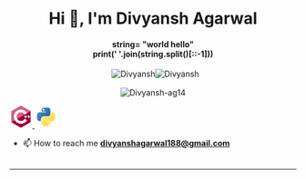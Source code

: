 <h1 align="center">Hi 👋, I'm Divyansh Agarwal</h1>

<h4 align="center">string= "world hello" <br/> print(' '.join(string.split()[::-1]))</h4> 

<p align="center">&nbsp;
  <img width="480" src="https://github-readme-stats.vercel.app/api?username=Divyansh-ag14&theme=tokyonight&show_icons=true&locale=en" alt="Divyansh" /><img width="480" src="https://github-readme-streak-stats.herokuapp.com/?user=Divyansh-ag14&theme=tokyonight&show_icons=true&locale=en" alt="Divyansh" />
</p>

<p align="center">
  <img align="center" src="https://github-readme-stats.vercel.app/api/top-langs?username=Divyansh-ag14&theme=tokyonight&show_icons=true&locale=en&layout=compact" alt="Divyansh-ag14" />
</p>

<p align="left"> <a href="https://www.w3schools.com/cpp/" target="_blank"> <img src="https://raw.githubusercontent.com/devicons/devicon/master/icons/cplusplus/cplusplus-original.svg" alt="cplusplus" width="40" height="40"/> </a> 
 <a href="https://www.python.org" target="_blank"> <img src="https://raw.githubusercontent.com/devicons/devicon/master/icons/python/python-original.svg" alt="python" width="40" height="40"/> </a>  </p>

- 📫 How to reach me **divyanshagarwal188@gmail.com**
<br><br>
<hr>
